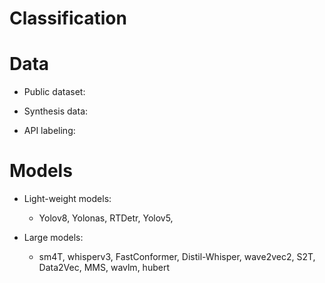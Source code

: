 # Classification 

# Data
- Public dataset:
   

- Synthesis data:
   
- API labeling:
  

# Models


- Light-weight models:
    - Yolov8, Yolonas, RTDetr, Yolov5, 
    
    
   
- Large models:
    - sm4T, whisperv3, FastConformer, Distil-Whisper, wave2vec2,
S2T, Data2Vec, MMS, wavlm, hubert
